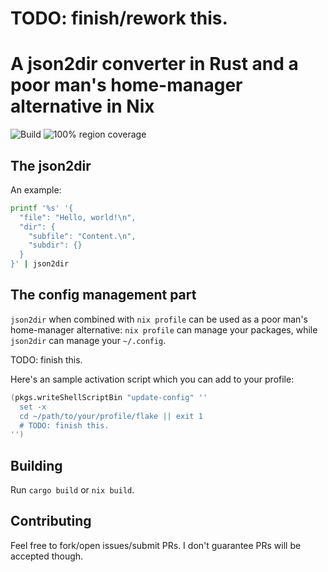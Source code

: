 # TODO: finish/rework this.

# A json2dir converter in Rust and a poor man's home-manager alternative in Nix

![Build](https://github.com/alurm/json2dir/actions/workflows/build.yaml/badge.svg)
![100% region coverage](https://github.com/alurm/json2dir/actions/workflows/check-full-region-coverage.yaml/badge.svg)

## The json2dir

An example:

```sh
printf '%s' '{
  "file": "Hello, world!\n",
  "dir": {
    "subfile": "Content.\n",
    "subdir": {}
  }
}' | json2dir
```

## The config management part

`json2dir` when combined with `nix profile` can be used as a poor man's home-manager alternative: `nix profile` can manage your packages, while `json2dir` can manage your `~/.config`.

TODO: finish this.

Here's an sample activation script which you can add to your profile:

```nix
(pkgs.writeShellScriptBin "update-config" ''
  set -x
  cd ~/path/to/your/profile/flake || exit 1
  # TODO: finish this.
'')
```

## Building

Run `cargo build` or `nix build`.

## Contributing

Feel free to fork/open issues/submit PRs. I don't guarantee PRs will be accepted though.
